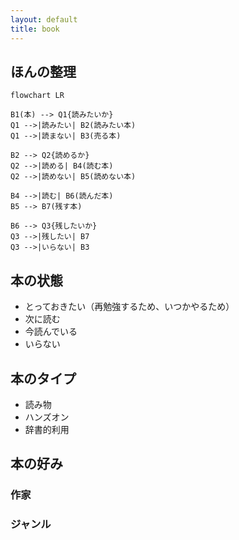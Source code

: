 ```yaml
---
layout: default
title: book
---
```


## ほんの整理

```mermaid
flowchart LR

B1(本) --> Q1{読みたいか}
Q1 -->|読みたい| B2(読みたい本)
Q1 -->|読まない| B3(売る本)

B2 --> Q2{読めるか}
Q2 -->|読める| B4(読む本)
Q2 -->|読めない| B5(読めない本)

B4 -->|読む| B6(読んだ本)
B5 --> B7(残す本)

B6 --> Q3{残したいか}
Q3 -->|残したい| B7
Q3 -->|いらない| B3

```

## 本の状態

* とっておきたい（再勉強するため、いつかやるため）
* 次に読む
* 今読んでいる
* いらない

## 本のタイプ

* 読み物
* ハンズオン
* 辞書的利用

## 本の好み

### 作家

### ジャンル

